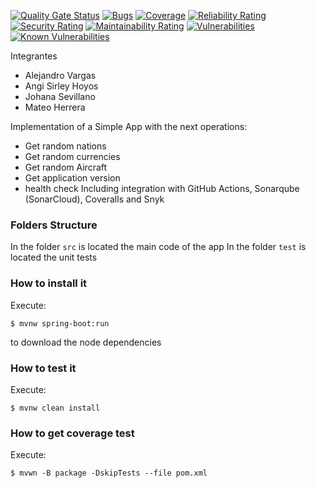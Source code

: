 [![Quality Gate Status](https://sonarcloud.io/api/project_badges/measure?project=Alejo311548_consulta&metric=alert_status)](https://sonarcloud.io/summary/new_code?id=Alejo311548_consulta)
[![Bugs](https://sonarcloud.io/api/project_badges/measure?project=Alejo311548_consulta&metric=bugs)](https://sonarcloud.io/summary/new_code?id=Alejo311548_consulta)
[![Coverage](https://sonarcloud.io/api/project_badges/measure?project=Alejo311548_consulta&metric=coverage)](https://sonarcloud.io/summary/new_code?id=Alejo311548_consulta)
[![Reliability Rating](https://sonarcloud.io/api/project_badges/measure?project=Alejo311548_consulta&metric=reliability_rating)](https://sonarcloud.io/summary/new_code?id=Alejo311548_consulta)
[![Security Rating](https://sonarcloud.io/api/project_badges/measure?project=Alejo311548_consulta&metric=security_rating)](https://sonarcloud.io/summary/new_code?id=Alejo311548_consulta)
[![Maintainability Rating](https://sonarcloud.io/api/project_badges/measure?project=Alejo311548_consulta&metric=sqale_rating)](https://sonarcloud.io/summary/new_code?id=Alejo311548_consulta)
[![Vulnerabilities](https://sonarcloud.io/api/project_badges/measure?project=Alejo311548_consulta&metric=vulnerabilities)](https://sonarcloud.io/summary/new_code?id=Alejo311548_consulta)
[![Known Vulnerabilities](https://snyk.io/test/github/alejo311548/consulta/badge.svg)](https://snyk.io/test/github/alejo311548/consulta)

Integrantes
* Alejandro Vargas
* Angi Sirley Hoyos
* Johana Sevillano
* Mateo Herrera

Implementation of a Simple App with the next operations:
* Get random nations
* Get random currencies
* Get random Aircraft
* Get application version
* health check
Including integration with GitHub Actions, Sonarqube (SonarCloud), Coveralls and Snyk
### Folders Structure
In the folder `src` is located the main code of the app
In the folder `test` is located the unit tests
### How to install it
Execute:
```shell
$ mvnw spring-boot:run
```
to download the node dependencies
### How to test it
Execute:
```shell
$ mvnw clean install
```
### How to get coverage test
Execute:
```shell
$ mvwn -B package -DskipTests --file pom.xml
